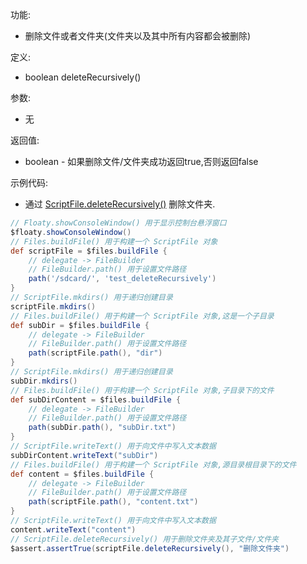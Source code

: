 功能:

+ 删除文件或者文件夹(文件夹以及其中所有内容都会被删除)

定义:

+ boolean deleteRecursively()

参数:

+ 无

返回值:

+ boolean - 如果删除文件/文件夹成功返回true,否则返回false

示例代码:

+ 通过 [ScriptFile.deleteRecursively()](/API/File/ScriptFile/README.md?id=deleteRecursively) 删除文件夹.

```groovy
// Floaty.showConsoleWindow() 用于显示控制台悬浮窗口
$floaty.showConsoleWindow()
// Files.buildFile() 用于构建一个 ScriptFile 对象
def scriptFile = $files.buildFile {
    // delegate -> FileBuilder
    // FileBuilder.path() 用于设置文件路径
    path('/sdcard/', 'test_deleteRecursively')
}
// ScriptFile.mkdirs() 用于递归创建目录
scriptFile.mkdirs()
// Files.buildFile() 用于构建一个 ScriptFile 对象,这是一个子目录
def subDir = $files.buildFile {
    // delegate -> FileBuilder
    // FileBuilder.path() 用于设置文件路径
    path(scriptFile.path(), "dir")
}
// ScriptFile.mkdirs() 用于递归创建目录
subDir.mkdirs()
// Files.buildFile() 用于构建一个 ScriptFile 对象,子目录下的文件
def subDirContent = $files.buildFile {
    // delegate -> FileBuilder
    // FileBuilder.path() 用于设置文件路径
    path(subDir.path(), "subDir.txt")
}
// ScriptFile.writeText() 用于向文件中写入文本数据
subDirContent.writeText("subDir")
// Files.buildFile() 用于构建一个 ScriptFile 对象,源目录根目录下的文件
def content = $files.buildFile {
    // delegate -> FileBuilder
    // FileBuilder.path() 用于设置文件路径
    path(scriptFile.path(), "content.txt")
}
// ScriptFile.writeText() 用于向文件中写入文本数据
content.writeText("content")
// ScriptFile.deleteRecursively() 用于删除文件夹及其子文件/文件夹
$assert.assertTrue(scriptFile.deleteRecursively(), "删除文件夹")
```